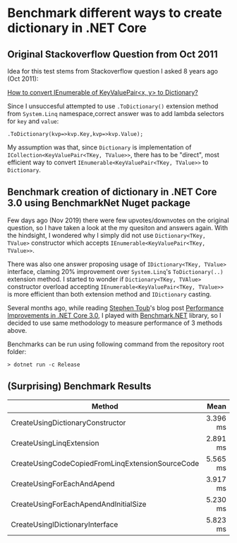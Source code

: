 # Benchmark different ways to create dictionary in .NET Core #

## Original Stackoverflow Question from Oct 2011 ##

Idea for this test stems from Stackoverflow question I asked 8 years ago (Oct 2011):

[How to convert IEnumerable of KeyValuePair<x, y> to Dictionary?](https://stackoverflow.com/q/7850334/186822)

Since I unsuccesful attempted to use `.ToDictionary()` extension method from `System.Linq` namespace,correct answer was to add lambda selectors for `key` and `value`:

```
.ToDictionary(kvp=>kvp.Key,kvp=>kvp.Value);
```

My assumption was that, since `Dictionary` is implementation of  `ICollection<KeyValuePair<TKey, TValue>>`, there has to be "direct", most efficient way to convert `IEnumerable<KeyValuePair<TKey, TValue>>` to `Dictionary`.


## Benchmark creation of dictionary in .NET Core 3.0 using BenchmarkNet Nuget package ##

Few days ago (Nov 2019) there were few upvotes/downvotes on the original question, so I have taken a look at the my quesiton and answers again. With the hindsight, I wondered why I simply did not use `Dictionary<TKey, TValue>` constructor which accepts `IEnumerable<KeyValuePair<TKey, TValue>>`.

There was also one answer proposing usage of `IDictionary<TKey, TValue>` interface, claming 20% improvement over `System.Linq`'s `ToDictionary(..)` extension method. I started to wonder if `Dictionary<TKey, TVAlue>` constructor overload accepting `IEnumerable<KeyValuePair<TKey, TValue>>` is more efficient than both extension method and `IDictionary` casting.

Several months ago,  while reading [Stephen Toub](https://github.com/stephentoub)'s blog post [Performance Improvements in .NET Core 3.0](https://devblogs.microsoft.com/dotnet/performance-improvements-in-net-core-3-0/), I played with [Benchmark.NET](https://github.com/dotnet/benchmarkdotnet) library, so I decided to use same methodology to measure performance of 3 methods above.

Benchmarks can be run using following command from the repository root folder:

```> dotnet run -c Release```

## (Surprising) Benchmark Results ##

|                                           Method |     Mean |     Error |    StdDev |     Gen 0 |    Gen 1 |    Gen 2 | Allocated |
|------------------------------------------------- |---------:|----------:|----------:|----------:|---------:|---------:|----------:|
|                 CreateUsingDictionaryConstructor | 3.396 ms | 0.0300 ms | 0.0281 ms |  257.8125 | 257.8125 | 257.8125 |    2.9 MB |
|                         CreateUsingLinqExtension | 2.891 ms | 0.0271 ms | 0.0254 ms |  253.9063 | 253.9063 | 253.9063 |    2.9 MB |
| CreateUsingCodeCopiedFromLinqExtensionSourceCode | 5.565 ms | 0.0806 ms | 0.0714 ms |  601.5625 | 554.6875 | 554.6875 |   8.06 MB |
|                       CreateUsingForEachAndApend | 3.917 ms | 0.0204 ms | 0.0171 ms | 1906.2500 |        - |        - |   7.63 MB |
|            CreateUsingForEachApendAndInitialSize | 5.230 ms | 0.1346 ms | 0.1124 ms | 2296.8750 | 390.6250 | 390.6250 |  10.53 MB |
|                  CreateUsingIDictionaryInterface | 5.823 ms | 0.0451 ms | 0.0422 ms |  578.1250 | 531.2500 | 531.2500 |   8.06 MB |